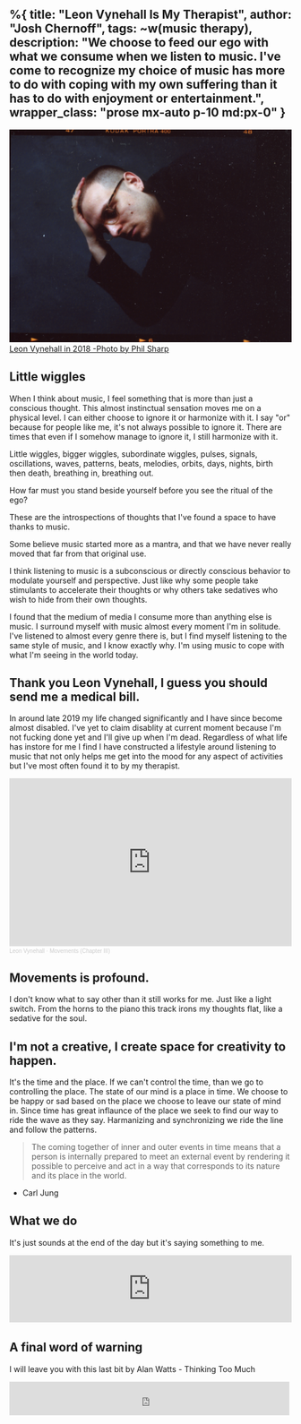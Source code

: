 %{
  title: "Leon Vynehall Is My Therapist",
  author: "Josh Chernoff",
  tags: ~w(music therapy),
  description:
"We choose to feed our ego with what we consume when we listen to music. I've come to recognize my choice of music has more to do with coping with my own suffering than it has to do with enjoyment or entertainment.",
  wrapper_class: "prose  mx-auto p-10 md:px-0"
}
---


![Leon Vynehall in 2018 -Photo by Phil Sharp](/assets/images/Leon_Vynehall_Press_Shot_Credit_Phil_Sharp.jpg)
[Leon Vynehall in 2018 -Photo by Phil Sharp](https://en.wikipedia.org/wiki/Leon_Vynehall#/media/File:Leon_Vynehall_Press_Shot_Credit_Phil_Sharp.jpg)


## Little wiggles

When I think about music, I feel something that is more than just a conscious thought. This almost instinctual sensation moves me on a physical level. I can either choose to ignore it or harmonize with it. I say "or" because for people like me, it's not always possible to ignore it. There are times that even if I somehow manage to ignore it, I still harmonize with it.

Little wiggles, bigger wiggles, subordinate wiggles, pulses, signals, oscillations, waves, patterns, beats, melodies, orbits, days, nights, birth then death, breathing in, breathing out.

How far must you stand beside yourself before you see the ritual of the ego?

These are the introspections of thoughts that I've found a space to have thanks to music.

Some believe music started more as a mantra, and that we have never really moved that far from that original use.

I think listening to music is a subconscious or directly conscious behavior to modulate yourself and perspective. Just like why some people take stimulants to accelerate their thoughts or why others take sedatives who wish to hide from their own thoughts.

I found that the medium of media I consume more than anything else is music. I surround myself with music almost every moment I'm in solitude. I've listened to almost every genre there is, but I find myself listening to the same style of music, and I know exactly why. I'm using music to cope with what I'm seeing in the world today.

## Thank you Leon Vynehall, I guess you should send me a medical bill.

In around late 2019 my life changed significantly and I have since become almost disabled. 
I've yet to claim disablity at current moment because I'm not fucking done yet and I'll give up when I'm dead. Regardless of what life has instore for me I find I have constructed a lifestyle around listening to music that not only helps me get into the mood for any aspect of activities but I've most often found it to by my therapist. 

<iframe width="100%" height="300" scrolling="no" frameborder="no" allow="autoplay" src="https://w.soundcloud.com/player/?url=https%3A//api.soundcloud.com/tracks/438783261&color=%23ff5500&auto_play=false&hide_related=false&show_comments=true&show_user=true&show_reposts=false&show_teaser=true&visual=true"></iframe><div style="font-size: 10px; color: #cccccc;line-break: anywhere;word-break: normal;overflow: hidden;white-space: nowrap;text-overflow: ellipsis; font-family: Interstate,Lucida Grande,Lucida Sans Unicode,Lucida Sans,Garuda,Verdana,Tahoma,sans-serif;font-weight: 100;"><a href="https://soundcloud.com/vynehall" title="Leon Vynehall" target="_blank" style="color: #cccccc; text-decoration: none;">Leon Vynehall</a> · <a href="https://soundcloud.com/vynehall/movements-chapter-iii" title="Movements (Chapter III)" target="_blank" style="color: #cccccc; text-decoration: none;">Movements (Chapter III)</a></div>

## Movements is profound. 

I don't know what to say other than it still works for me. Just like a light switch.
From the horns to the piano this track irons my thoughts flat, like a sedative for the soul.

## I'm not a creative, I create space for creativity to happen.

It's the time and the place. If we can't control the time, than we go to controlling the place. 
The state of our mind is a place in time. We choose to be happy or sad based on the place we choose to leave our state of mind in. Since time has great inflaunce of the place we seek to find our way to ride the wave as they say. Harmanizing and synchronizing we ride the line and follow the patterns. 

> The coming together of inner and outer events in time means that a person is internally prepared to meet an external event by rendering it possible to perceive and act in a way that corresponds to its nature and its place in the world. 
- Carl Jung

## What we do 
It's just sounds at the end of the day but it's saying something to me.
<iframe style="border: 0; width: 100%; height: 120px;" src="https://bandcamp.com/EmbeddedPlayer/album=2906406757/size=large/bgcol=ffffff/linkcol=0687f5/tracklist=false/artwork=small/track=2227916717/transparent=true/" seamless><a href="https://dorianconcept.bandcamp.com/album/what-we-do-for-others">What We Do For Others by Dorian Concept</a></iframe>


## A final word of warning
I will leave you with this last bit by Alan Watts - Thinking Too Much
<iframe src="https://archive.org/embed/AlanWattsThinkingTooMuch" width="500" height="60" frameborder="0" webkitallowfullscreen="true" mozallowfullscreen="true" allowfullscreen></iframe>